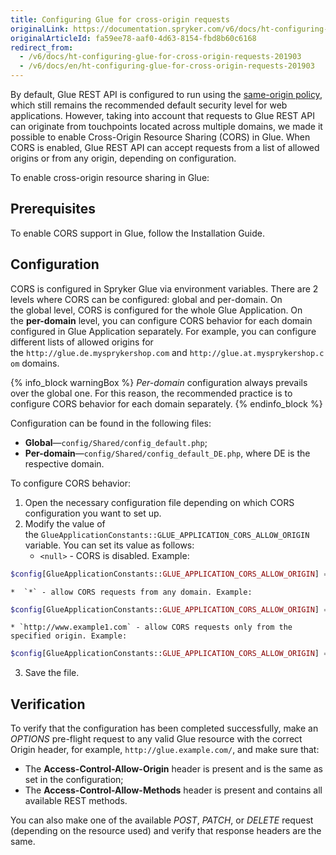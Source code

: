 ```yaml
---
title: Configuring Glue for cross-origin requests
originalLink: https://documentation.spryker.com/v6/docs/ht-configuring-glue-for-cross-origin-requests-201903
originalArticleId: fa59ee78-aaf0-4d63-8154-fbd8b60c6168
redirect_from:
  - /v6/docs/ht-configuring-glue-for-cross-origin-requests-201903
  - /v6/docs/en/ht-configuring-glue-for-cross-origin-requests-201903
---
```


By default, Glue REST API is configured to run using the [same-origin policy](https://en.wikipedia.org/wiki/Same-origin_policy), which still remains the recommended default security level for web applications. However, taking into account that requests to Glue REST API can originate from touchpoints located across multiple domains, we made it possible to enable Cross-Origin Resource Sharing (CORS) in Glue. When CORS is enabled, Glue REST API can accept requests from a list of allowed origins or from any origin, depending on configuration.
    
To enable cross-origin resource sharing in Glue:
    
## Prerequisites
To enable CORS support in Glue, follow the Installation Guide.
    
## Configuration
CORS is configured in Spryker Glue via environment variables. There are 2 levels where CORS can be configured: global and per-domain. On the global level, CORS is configured for the whole Glue Application. On the **per-domain** level, you can configure CORS behavior for each domain configured in Glue Application separately. For example, you can configure different lists of allowed origins for the `http://glue.de.mysprykershop.com` and `http://glue.at.mysprykershop.com` domains.

{% info_block warningBox %}
_Per-domain_ configuration always prevails over the global one. For this reason, the recommended practice is to configure CORS behavior for each domain separately.
{% endinfo_block %}

Configuration can be found in the following files:
    
* **Global**—`config/Shared/config_default.php`;
* **Per-domain**—`config/Shared/config_default_DE.php`, where DE is the respective domain.

To configure CORS behavior:

1. Open the necessary configuration file depending on which CORS configuration you want to set up.
2. Modify the value of the `GlueApplicationConstants::GLUE_APPLICATION_CORS_ALLOW_ORIGIN` variable. You can set its value as follows:
    * `<null>` - CORS is disabled. Example:

```php
$config[GlueApplicationConstants::GLUE_APPLICATION_CORS_ALLOW_ORIGIN] = '';
```

    *  `*` - allow CORS requests from any domain. Example:

```php
$config[GlueApplicationConstants::GLUE_APPLICATION_CORS_ALLOW_ORIGIN] = '*';
```

    * `http://www.example1.com` - allow CORS requests only from the specified origin. Example:

```php
$config[GlueApplicationConstants::GLUE_APPLICATION_CORS_ALLOW_ORIGIN] = 'http://www.example1.com';
```

3. Save the file.

## Verification
To verify that the configuration has been completed successfully, make an _OPTIONS_ pre-flight request to any valid Glue resource with the correct Origin header, for example, `http://glue.example.com/`, and make sure that:

* The **Access-Control-Allow-Origin** header is present and is the same as set in the configuration;
* The **Access-Control-Allow-Methods** header is present and contains all available REST methods.

You can also make one of the available _POST_, _PATCH_, or _DELETE_ request (depending on the resource used) and verify that response headers are the same.

<!-- Last review date: Mar 14, 2019--by Volodymyr Volkov-->

